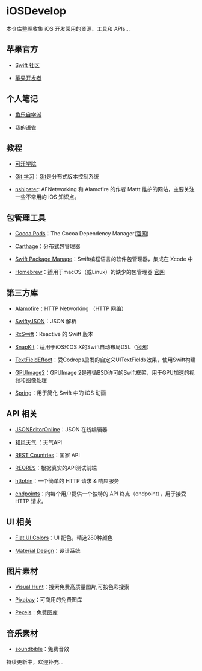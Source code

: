 # iOSDevelop
本仓库整理收集 iOS 开发常用的资源、工具和 APIs...

## 苹果官方
- [Swift 社区](https://swift.org)

- [苹果开发者](https://developer.apple.com/develop/)

## 个人笔记
- [鱼乐自学派](https://yulezixue.com)
   
- 我的[语雀](https://www.yuque.com/ideal156)

## 教程 
- [可汗学院](https://www.khanacademy.org)

- [Git 学习](https://learngitbranching.js.org/?locale=zh_CN)：[Git](https://git-scm.com)是分布式版本控制系统

- [nshipster](https://nshipster.com): AFNetworking 和 Alamofire 的作者 Mattt 维护的网站，主要关注一些不常用的 iOS 知识点。

## 包管理工具
- [Cocoa Pods](https://github.com/CocoaPods/CocoaPods)：The Cocoa Dependency Manager([官网](https://cocoapods.org/))

- [Carthage](https://github.com/Carthage/Carthage)：分布式包管理器

- [Swift Package Manage](https://github.com/apple/swift-package-manager)：Swift编程语言的软件包管理器，集成在 Xcode 中

- [Homebrew](https://github.com/Homebrew/brew)：适用于macOS（或Linux）的缺少的包管理器 [官网](https://brew.sh)

## 第三方库
- [Alamofire](https://github.com/Alamofire/Alamofire)：HTTP Networking （HTTP 网络）

- [SwiftyJSON](https://github.com/SwiftyJSON/SwiftyJSON)：JSON 解析 

- [RxSwift](https://github.com/ReactiveX/RxSwift)：Reactive 的 Swift 版本

- [SnapKit](https://github.com/SnapKit/SnapKit)：适用于iOS和OS X的Swift自动布局DSL（[官网](http://snapkit.io)）

- [TextFieldEffect](https://github.com/raulriera/TextFieldEffects)：受Codrops启发的自定义UITextFields效果，使用Swift构建

- [GPUImage2](https://github.com/BradLarson/GPUImage2)：GPUImage 2是遵循BSD许可的Swift框架，用于GPU加速的视频和图像处理
 
- [Spring](https://github.com/MengTo/Spring)：用于简化 Swift 中的 iOS 动画

## API 相关
- [JSONEditorOnline](https://jsoneditoronline.org)：JSON 在线编辑器

- [和风天气](https://dev.heweather.com) ：天气API

- [REST Countries](https://restcountries.eu)：国家 API

- [REQRES](https://reqres.in)：根据真实的API测试前端

- [httpbin](https://httpbin.org)：一个简单的 HTTP 请求 & 响应服务

- [endpoints](https://www.endpoints.dev)：向每个用户提供一个独特的 API 终点（endpoint），用于接受 HTTP 请求。

## UI 相关
- [Flat UI Colors](https://flatuicolors.com)：UI 配色，精选280种颜色

- [Material Design](https://material.io)：设计系统

## 图片素材
- [Visual Hunt](https://visualhunt.com)：搜索免费高质量图片,可按色彩搜索

- [Pixabay](https://pixabay.com)：可商用的免费图库

- [Pexels](https://www.pexels.com/zh-cn/)：免费图库

## 音乐素材
- [soundbible](http://soundbible.com/royalty-free-sounds-1.html)：免费音效

持续更新中，欢迎补充...
